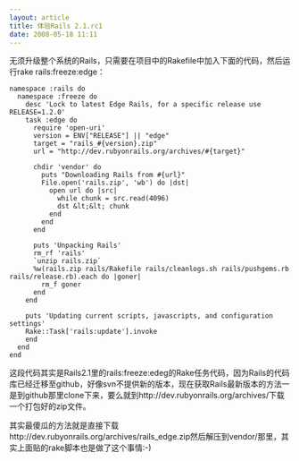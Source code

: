 ```yaml
--- 
layout: article
title: 体验Rails 2.1.rc1
date: 2008-05-18 11:11
---
```

无须升级整个系统的Rails，只需要在项目中的Rakefile中加入下面的代码，然后运行rake rails:freeze:edge：

    namespace :rails do
      namespace :freeze do
        desc 'Lock to latest Edge Rails, for a specific release use RELEASE=1.2.0'
        task :edge do
          require 'open-uri'
          version = ENV["RELEASE"] || "edge"
          target = "rails_#{version}.zip"
          url = "http://dev.rubyonrails.org/archives/#{target}"
     
          chdir 'vendor' do
            puts "Downloading Rails from #{url}"
            File.open('rails.zip', 'wb') do |dst|
              open url do |src|
                while chunk = src.read(4096)
                dst &lt;&lt; chunk
              end
            end
          end
     
          puts 'Unpacking Rails'
          rm_rf 'rails'
          `unzip rails.zip`
          %w(rails.zip rails/Rakefile rails/cleanlogs.sh rails/pushgems.rb rails/release.rb).each do |goner|
            rm_f goner
          end
        end
     
        puts 'Updating current scripts, javascripts, and configuration settings'
        Rake::Task['rails:update'].invoke
        end
      end
    end

这段代码其实是Rails2.1里的rails:freeze:edeg的Rake任务代码，因为Rails的代码库已经迁移至github，好像svn不提供新的版本，现在获取Rails最新版本的方法一是到github那里clone下来，要么就到http://dev.rubyonrails.org/archives/下载一个打包好的zip文件。

其实最傻瓜的方法就是直接下载http://dev.rubyonrails.org/archives/rails_edge.zip然后解压到vendor/那里，其实上面贴的rake脚本也是做了这个事情:-)
